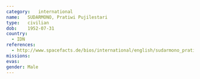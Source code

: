 ```yaml
---
category:	international
name:	SUDARMONO, Pratiwi Pujilestari
type:	civilian
dob:	1952-07-31
country:
  - IDN
references:
  - http://www.spacefacts.de/bios/international/english/sudarmono_pratiwi.htm
missions:
evas:
gender:	Male
---
```

